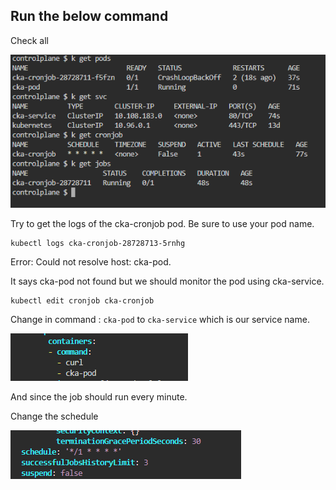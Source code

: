 ## Run the below command

Check all

![alt text](image.png)


Try to get the logs of the cka-cronjob pod. Be sure to use your pod name.

```
kubectl logs cka-cronjob-28728713-5rnhg 

```

Error: Could not resolve host: cka-pod. 

It says cka-pod not found but we should monitor the pod using cka-service.

```
kubectl edit cronjob cka-cronjob

```

Change in command : `cka-pod` to `cka-service` which is our service name.


![alt text](image-1.png)


And since the job should run every minute.

Change the schedule

![alt text](image-2.png)